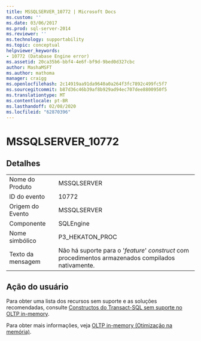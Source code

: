 ```yaml
---
title: MSSQLSERVER_10772 | Microsoft Docs
ms.custom: ''
ms.date: 03/06/2017
ms.prod: sql-server-2014
ms.reviewer: ''
ms.technology: supportability
ms.topic: conceptual
helpviewer_keywords:
- 10772 (Database Engine error)
ms.assetid: 20ca35b6-bbf4-4e6f-bf9d-9bed0d327cbc
author: MashaMSFT
ms.author: mathoma
manager: craigg
ms.openlocfilehash: 2c14919aa91da9640a0a264f3fc7892c499fc5f7
ms.sourcegitcommit: b87d36c46b39af8b929ad94ec707dee8800950f5
ms.translationtype: MT
ms.contentlocale: pt-BR
ms.lasthandoff: 02/08/2020
ms.locfileid: "62870396"
---
```

# <a name="mssqlserver_10772"></a>MSSQLSERVER_10772
    
## <a name="details"></a>Detalhes  
  
|||  
|-|-|  
|Nome do Produto|MSSQLSERVER|  
|ID do evento|10772|  
|Origem do Evento|MSSQLSERVER|  
|Componente|SQLEngine|  
|Nome simbólico|P3_HEKATON_PROC|  
|Texto da mensagem|Não há suporte para o '*feature*' *construct* com procedimentos armazenados compilados nativamente.|  
  
## <a name="user-action"></a>Ação do usuário  
 Para obter uma lista dos recursos sem suporte e as soluções recomendadas, consulte [Constructos do Transact-SQL sem suporte no OLTP in-memory](../in-memory-oltp/transact-sql-constructs-not-supported-by-in-memory-oltp.md).  
  
 Para obter mais informações, veja [OLTP in-memory &#40;Otimização na memória&#41;](../in-memory-oltp/in-memory-oltp-in-memory-optimization.md).  
  
  
